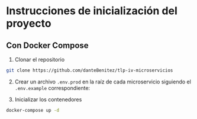 # Instrucciones de inicialización del proyecto

## Con Docker Compose

1. Clonar el repositorio

```bash
git clone https://github.com/danteBenitez/tlp-iv-microservicios
```

2. Crear un archivo `.env.prod` en la raíz de cada microservicio siguiendo el `.env.example` correspondiente:

3. Inicializar los contenedores

```bash
docker-compose up -d
```
